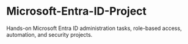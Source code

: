 # Microsoft-Entra-ID-Project
Hands-on Microsoft Entra ID administration tasks, role-based access, automation, and security projects.
